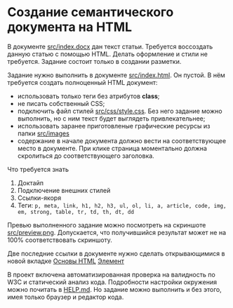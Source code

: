 # Создание семантического документа на HTML
В документе [src/index.docx](./src/index.docx) дан текст статьи. Требуется воссоздать данную статью с помощью HTML. Делать оформление и стили не требуется. Задание состоит только в создании разметки.

Задание нужно выполнить в документе [src/index.html](./src/index.html). Он пустой. В нём требуется создать полноценный HTML документ:
- использовать только теги без атрибутов **class**;
- не писать собственный CSS;
- подключить файл стилей [src/css/style.css](./src/css/style.css). Без него задание можно выполнить, но с ним текст будет выглядеть привлекательнее;
- использовать заранее приготовленые графические ресурсы из папки [src/images](./src/images)
- содержание в начале документа должно вести на соответствующее место в документе. При клике страница моментально должна скролиться до соответствующего заголовка.

Что требуется знать
1. Доктайп
2. Подключение внешних стилей
3. Ссылки-якоря
3. Теги: `p, meta, link, h1, h2, h3, ul, ol, li, a, article, code, img, em, strong, table, tr, td, th, dt, dd`

Превью выполненного задание можно посмотреть на скриншоте [src/preview.png](./src/preview.png). Допускается, что получившийся результат может не на 100% соответствовать скриншоту.

Две последние ссылки в документе нужно сделать открывающимися в новой вкладке
[Основы HTML](https://developer.mozilla.org/ru/docs/Learn/Getting_started_with_the_web/HTML_basics)
[Элемент <html>](https://developer.mozilla.org/ru/docs/Web/HTML/Element/htm)

В проект включена автоматизированная проверка на валидность по W3C и статический анализ кода. Подробности настройки окружения можно почитать в [HELP.md](./HELP.md). Но задание можно выполнить и без этого, имея только браузер и редактор кода.
